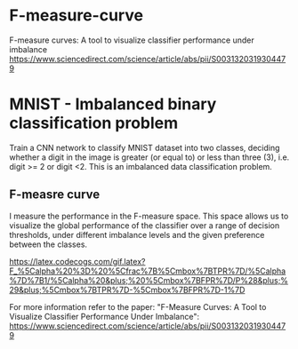 # F-measure-curve
F-measure curves: A tool to visualize classifier performance under imbalance https://www.sciencedirect.com/science/article/abs/pii/S0031320319304479



# MNIST - Imbalanced binary classification problem
Train a CNN network to classify MNIST dataset into two classes, deciding
whether a digit in the image is greater (or equal to) or less than three (3), i.e. digit >= 2 or digit <2.
This is an imbalanced data classification problem.

## F-measre curve
I measure the performance in the F-measure space. This space allows us to visualize the global performance of the classifier over a range of decision thresholds, under different imbalance levels and the given preference between the classes.

https://latex.codecogs.com/gif.latex?F_%5Calpha%20%3D%20%5Cfrac%7B%5Cmbox%7BTPR%7D/%5Calpha%7D%7B1/%5Calpha%20&plus;%20%5Cmbox%7BFPR%7D/P%28&plus;%29&plus;%5Cmbox%7BTPR%7D-%5Cmbox%7BFPR%7D-1%7D

For more information refer to the paper: "F-Measure Curves: A Tool to Visualize Classifier Performance Under Imbalance": https://www.sciencedirect.com/science/article/abs/pii/S0031320319304479

